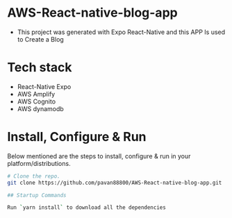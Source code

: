# AWS-React-native-blog-app

* This project was generated with Expo React-Native and this APP Is used to Create a Blog

# Tech stack 

- React-Native Expo
- AWS Amplify
- AWS Cognito
- AWS dynamodb


# Install, Configure & Run

Below mentioned are the steps to install, configure & run in your platform/distributions.

```bash
# Clone the repo.
git clone https://github.com/pavan88800/AWS-React-native-blog-app.git

## Startup Commands

Run `yarn install` to download all the dependencies
